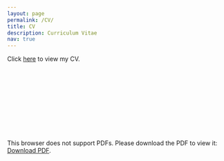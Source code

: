 ```yaml
---
layout: page
permalink: /CV/
title: CV
description: Curriculum Vitae
nav: true
---
```


Click <a href="https://paulbonczek.github.io/assets/pdf/Bonczek_CV_0422.pdf" target="_blank" rel="noopener noreferrer">here</a> to view my CV.

<object data="https://paulbonczek.github.io/assets/pdf/Bonczek_CV_0422.pdf" type="application/pdf" width="700px" height="900px">
    <embed src="https://paulbonczek.github.io/assets/pdf/Bonczek_CV_0422.pdf">
        <p>This browser does not support PDFs. Please download the PDF to view it: <a href="https://paulbonczek.github.io/assets/pdf/Bonczek_CV.pdf">Download PDF</a>.</p>
    </embed>
</object>

